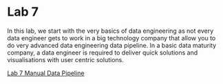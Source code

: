 # Lab 7 

In this lab, we start with the very basics of data engineering as not every data engineer gets to work in a big technology company that allow you to do very advanced data engineering data pipeline. In a basic data maturity company, a data engineer is required to deliver quick solutions and visualisations with user centric solutions. 

[Lab 7 Manual Data Pipeline](./lab7%20manual_data_pipeline.html)